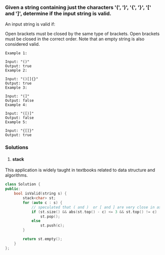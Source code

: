 ### Given a string containing just the characters '(', ')', '{', '}', '[' and ']', determine if the input string is valid.

An input string is valid if:

Open brackets must be closed by the same type of brackets.
Open brackets must be closed in the correct order.
Note that an empty string is also considered valid.

```
Example 1:

Input: "()"
Output: true
Example 2:

Input: "()[]{}"
Output: true
Example 3:

Input: "(]"
Output: false
Example 4:

Input: "([)]"
Output: false
Example 5:

Input: "{[]}"
Output: true
```

### Solutions

1. #### stack

This application is widely taught in textbooks related to data structure and algorithms.

```c++
class Solution {
public:
    bool isValid(string s) {
        stack<char> st;
        for (auto c : s) {
            // speculated that ( and )  or [ and ] are very close in ascii code
            if (st.size() && abs(st.top() - c) <= 3 && st.top() != c)
                st.pop();
            else
                st.push(c);
        }

        return st.empty();
    }
};
```